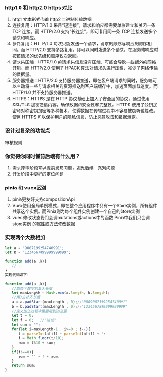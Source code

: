 ### http1.0 和 http2.0  https 对比 
1. http1 文本形式传输 http2 二进制传输数据
2. 连接复用：HTTP/1.0 采用“短连接”，请求和响应都需要单独建立和关闭一条 TCP 连接。而 HTTP/2.0 支持“长连接”，即可复用同一条 TCP 连接发送多个请求和响应。
3. 多路复用：HTTP/1.0 每次只能发送一个请求，请求的顺序与响应的顺序相同。而 HTTP/2.0 支持多路复用，即可以同时发送多个请求，在服务端响应时按照请求的优先级和顺序依次返回。
4. 请求头压缩：HTTP/1.0 的请求头信息没有压缩，可能会导致一些额外的网络开销。而 HTTP/2.0 使用了 HPACK 算法对请求头进行压缩，减少了网络传输的数据量。
5. 服务器推送：HTTP/2.0 支持服务器推送，即在客户端请求的同时，服务端可以主动将一些与请求相关的资源推送到客户端缓存中，加速页面加载速度。而 HTTP/1.0 并不支持服务器推送。
6. HTTPS：HTTPS 是在 HTTP 协议基础上加入了安全层的协议，通过使用 SSL/TLS 加密通信内容，确保数据的安全性和完整性。HTTPS 使用了公钥加密和对称密钥加密等多种技术，使得数据在传输过程中不容易被窃听或篡改。使用 HTTPS 可以保护用户的隐私信息，防止恶意攻击和数据泄露。

### 设计过复杂的功能点
审核规则

### 你觉得你同时懂前后端有什么用？
1. 需求评审阶段可以提前发现问题，避免后续一系列问题
2. 开发阶段中更好的定位问题

### pinia 和 vuex区别
1. pinia更友好支持compositionApi
2. Vuex使用全局单例模式，即在整个应用程序中只有一个Store实例，所有组件共享这个实例。而Pinia则为每个组件实例创建一个自己的Store实例
3. vuex 修改状态我们会调mutations或actions中的函数 Pinia中我们只会调store实例 的属性或方法修改数据

### 实现两个大数相加
```javascript
let a = "9007199254740991";
let b = "1234567899999999999";

function add(a ,b){
   //...
}
实现代码如下:

function add(a ,b){
   //取两个数字的最大长度
   let maxLength = Math.max(a.length, b.length);
   //用0去补齐长度
   a = a.padStart(maxLength , 0);//"0009007199254740991"
   b = b.padStart(maxLength , 0);//"1234567899999999999"
   //定义加法过程中需要用到的变量
   let t = 0;
   let f = 0;   //"进位"
   let sum = "";
   for(let i=maxLength-1 ; i>=0 ; i--){
      t = parseInt(a[i]) + parseInt(b[i]) + f;
      f = Math.floor(t/10);
      sum = t%10 + sum;
   }
   if(f!==0){
      sum = '' + f + sum;
   }
   return sum;
}
```
